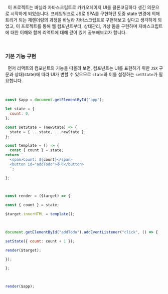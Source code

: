 
&nbsp;&nbsp;이 프로젝트는 바닐라 자바스크립트로 카카오페이지 UI를 클론코딩하다 생긴 의문으로 시작하게 되었습니다. 프레임워크로 JS로 SPA를 구현하던 도중 state 변경에 의해 트리거 되는 재렌더링의 과정을 바닐라 자바스크립트로 구현해보고 싶다고 생각하게 되었고, 이 프로젝트를 통해 웹 컴포넌트부터, 상태관리, 가상 돔을 구현하며 자바스크립트에 대한 이해와 함께 리액트에 대해 깊이 있게 공부해보고자 합니다.

<br>

### 기본 기능 구현

&nbsp;&nbsp;먼저 리액트의 컴포넌트의 기능을 떠올려 보면, 컴포넌트는 UI를 표현하기 위한 `JSX` 구문과 상태(state)에 따라 UI가 변할 수 있으므로 `state`와 이를 설정하는 `setState`가 필요합니다.

<br>

```javascript
const $app = document.getElementById("app");

let state = {
  count: 0,
};

const setState = (newState) => {
  state = { ...state, ...newState };
};

const template = () => {
  const { count } = state;
return `
  <span>Count: ${count}</span>
  <button id="addTodo">추가</button>
  `;

};

  

const render = ($target) => {

const { count } = state;

$target.innerHTML = template();

  

document.getElementById("addTodo").addEventListener("click", () => {

setState({ count: count + 1 });

render($target);

});

};

  

render($app);
```

